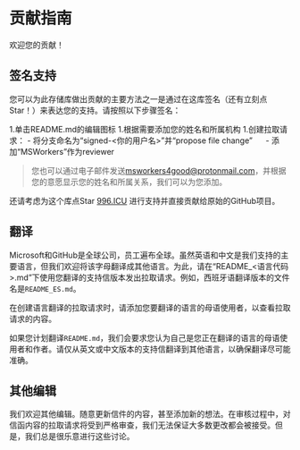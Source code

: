 
# 贡献指南

欢迎您的贡献！

## 签名支持

您可以为此存储库做出贡献的主要方法之一是通过在这库签名（还有立刻点Star！）来表达您的支持。请按照以下步骤签名：

1.单击README.md的编辑图标
1.根据需要添加您的姓名和所属机构
1.创建拉取请求：
     - 将分支命名为“signed-<你的用户名>”并“propose file change”
     - 添加“MSWorkers”作为reviewer
  
> 您也可以通过电子邮件发送<msworkers4good@protonmail.com>，并根据您的意愿显示您的姓名和所属关系，我们可以为您添加。

还请考虑为这个库点Star
[996.ICU](https://github.com/996ICU/996.icu) 进行支持并直接贡献给原始的GitHub项目。

## 翻译

Microsoft和GitHub是全球公司，员工遍布全球。虽然英语和中文是我们支持的主要语言，但我们欢迎将该字母翻译成其他语言。为此，请在“README_<语言代码>.md”下使用您翻译的支持信版本发出拉取请求。例如，西班牙语翻译版本的文件名是`README_ES.md`。

在创建语言翻译的拉取请求时，请添加您要翻译的语言的母语使用者，以查看拉取请求的内容。

如果您计划翻译`README.md`，我们会要求您认为自己是您正在翻译的语言的母语使用者和作者。请仅从英文或中文版本的支持信翻译到其他语言，以确保翻译尽可能准确。

## 其他编辑

我们欢迎其他编辑。随意更新信件的内容，甚至添加新的想法。在审核过程中，对信函内容的拉取请求将受到严格审查，我们无法保证大多数更改都会被接受。但是，我们总是很乐意进行这些讨论。
